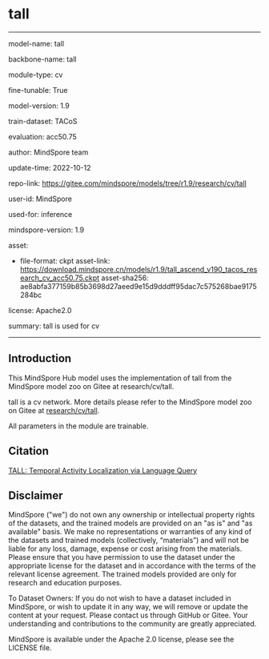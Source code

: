 # tall

---

model-name: tall

backbone-name: tall

module-type: cv

fine-tunable: True

model-version: 1.9

train-dataset: TACoS

evaluation: acc50.75

author: MindSpore team

update-time: 2022-10-12

repo-link: <https://gitee.com/mindspore/models/tree/r1.9/research/cv/tall>

user-id: MindSpore

used-for: inference

mindspore-version: 1.9

asset:

-
    file-format: ckpt
    asset-link: <https://download.mindspore.cn/models/r1.9/tall_ascend_v190_tacos_research_cv_acc50.75.ckpt>
    asset-sha256: ae8abfa377159b85b3698d27aeed9e15d9dddff95dac7c575268bae9175284bc

license: Apache2.0

summary: tall is used for cv

---

## Introduction

This MindSpore Hub model uses the implementation of tall from the MindSpore model zoo on Gitee at research/cv/tall.

tall is a cv network. More details please refer to the MindSpore model zoo on Gitee at [research/cv/tall](https://gitee.com/mindspore/models/blob/r1.9/research/cv/tall/README.md).

All parameters in the module are trainable.

## Citation

[TALL: Temporal Activity Localization via Language Query](https://openaccess.thecvf.com/content_ICCV_2017/papers/Gao_TALL_Temporal_Activity_ICCV_2017_paper.pdf)

## Disclaimer

MindSpore ("we") do not own any ownership or intellectual property rights of the datasets, and the trained models are provided on an "as is" and "as available" basis. We make no representations or warranties of any kind of the datasets and trained models (collectively, “materials”) and will not be liable for any loss, damage, expense or cost arising from the materials. Please ensure that you have permission to use the dataset under the appropriate license for the dataset and in accordance with the terms of the relevant license agreement. The trained models provided are only for research and education purposes.

To Dataset Owners: If you do not wish to have a dataset included in MindSpore, or wish to update it in any way, we will remove or update the content at your request. Please contact us through GitHub or Gitee. Your understanding and contributions to the community are greatly appreciated.

MindSpore is available under the Apache 2.0 license, please see the LICENSE file.
